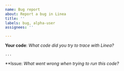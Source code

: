 ```yaml
---
name: Bug report
about: Report a bug in Linea
title: ''
labels: bug, alpha-user
assignees: ''

---
```


**Your code**:
*What code did you try to trace with Linea?*

```python
...
```

**Issue:
*What went wrong when trying to run this code?*
